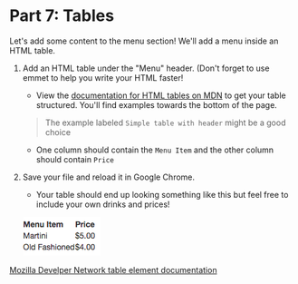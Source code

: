 # Part 7: Tables

Let's add some content to the menu section!  We'll add a menu inside an HTML table. 

1. Add an HTML table under the "Menu" header. (Don't forget to use emmet to help you write your HTML faster! 
    * View the [documentation for HTML tables on MDN](https://developer.mozilla.org/en-US/docs/Web/HTML/Element/table) to get your table structured. You'll find examples towards the bottom of the page.
    >The example labeled `Simple table with header` might be a good choice
    
    * One column should contain the `Menu Item` and the other column should contain `Price`
    
2. Save your file and reload it in Google Chrome.

    * Your table should end up looking something like this but feel free to include your own drinks and prices!
    
    ![](/assets/table.png)


[Mozilla Develper Network table element documentation](https://developer.mozilla.org/en-US/docs/Web/HTML/Element/table)
